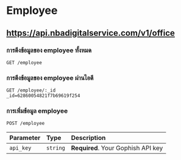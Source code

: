 
# Employee
## https://api.nbadigitalservice.com/v1/office

### การดึงข้อมูลของ employee ทั้งหมด
```http
GET /employee
```
### การดึงข้อมูลของ employee ผ่านไอดี
```http
GET /employee/:_id 
_id=62860054821f7b69619f254
```
### การเพิ่มข้อมูล employee
```http
POST /employee
```
| Parameter | Type | Description |
| :--- | :--- | :--- |
| `api_key` | `string` | **Required**. Your Gophish API key |
